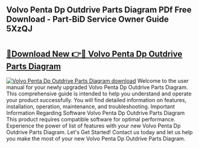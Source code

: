 ## Volvo Penta Dp Outdrive Parts Diagram PDf Free Download - Part-BiD Service Owner Guide 5XzQJ

# <h2><a href="http://dfsae5.blite.top/?on=Volvo+Penta+Dp+Outdrive+Parts+Diagram">🔗Download New 👉🔴 Volvo Penta Dp Outdrive Parts Diagram</a></h2>

[![Volvo Penta Dp Outdrive Parts Diagram download](https://i.imgur.com/lujVjoI.png)](http://dfsae5.blite.top/?on=Volvo+Penta+Dp+Outdrive+Parts+Diagram)
Welcome to the user manual for your newly upgraded Volvo Penta Dp Outdrive Parts Diagram. This comprehensive guide is intended to help you understand and operate your product successfully. You will find detailed information on features, installation, operation, maintenance, and troubleshooting. Important Information Regarding Software Volvo Penta Dp Outdrive Parts Diagram This product requires compatible software for optimal performance. Experience the power of list of features with your new Volvo Penta Dp Outdrive Parts Diagram. Let's Get Started! Contact us today and let us help you make the most of your new Volvo Penta Dp Outdrive Parts Diagram.
